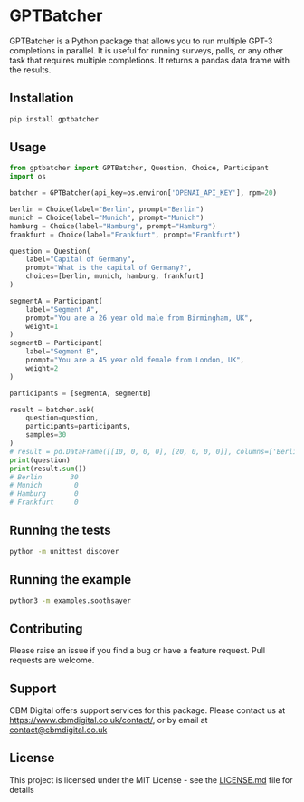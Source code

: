 # GPTBatcher

GPTBatcher is a Python package that allows you to run multiple GPT-3 completions in parallel. It is useful for running surveys, polls, or any other task that requires multiple completions. It returns a pandas data frame with the results.

## Installation

```bash
pip install gptbatcher
```

## Usage

```python
from gptbatcher import GPTBatcher, Question, Choice, Participant
import os

batcher = GPTBatcher(api_key=os.environ['OPENAI_API_KEY'], rpm=20)

berlin = Choice(label="Berlin", prompt="Berlin")
munich = Choice(label="Munich", prompt="Munich")
hamburg = Choice(label="Hamburg", prompt="Hamburg")
frankfurt = Choice(label="Frankfurt", prompt="Frankfurt")

question = Question(
    label="Capital of Germany",
    prompt="What is the capital of Germany?",
    choices=[berlin, munich, hamburg, frankfurt]
)

segmentA = Participant(
    label="Segment A",
    prompt="You are a 26 year old male from Birmingham, UK",
    weight=1
)
segmentB = Participant(
    label="Segment B",
    prompt="You are a 45 year old female from London, UK",
    weight=2
)

participants = [segmentA, segmentB]

result = batcher.ask(
    question=question,
    participants=participants,
    samples=30
)
# result = pd.DataFrame([[10, 0, 0, 0], [20, 0, 0, 0]], columns=['Berlin', 'Munich', 'Hamburg', 'Frankfurt'], index=['Segment A', 'Segment B'])
print(question)
print(result.sum())
# Berlin       30
# Munich        0
# Hamburg       0
# Frankfurt     0
```

## Running the tests

```bash
python -m unittest discover
```

## Running the example

```bash
python3 -m examples.soothsayer
```

## Contributing

Please raise an issue if you find a bug or have a feature request. Pull requests are welcome.

## Support

CBM Digital offers support services for this package. Please contact us at https://www.cbmdigital.co.uk/contact/, or by email at contact@cbmdigital.co.uk

## License

This project is licensed under the MIT License - see the [LICENSE.md](LICENSE.md) file for details
